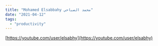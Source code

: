 ```yaml
---
title: "Mohamed Elsabbahy محمد الصباحي"
date: "2021-04-12"
tags:
  - "productivity"
---
```


[https://youtube.com/user/elsabhy](https://youtube.com/user/elsabhy)
